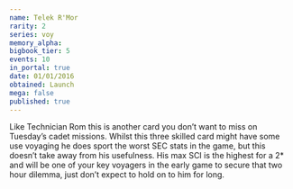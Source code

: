 ```yaml
---
name: Telek R'Mor
rarity: 2
series: voy
memory_alpha:
bigbook_tier: 5
events: 10
in_portal: true
date: 01/01/2016
obtained: Launch
mega: false
published: true
---
```


Like Technician Rom this is another card you don’t want to miss on Tuesday’s cadet missions. Whilst this three skilled card might have some use voyaging he does sport the worst SEC stats in the game, but this doesn’t take away from his usefulness. His max SCI is the highest for a 2* and will be one of your key voyagers in the early game to secure that two hour dilemma, just don’t expect to hold on to him for long.
